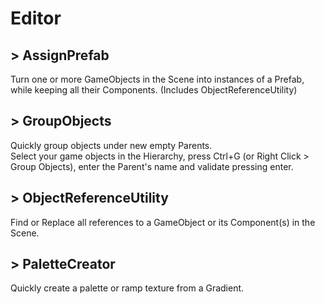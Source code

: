 # Editor

##  > AssignPrefab
Turn one or more GameObjects in the Scene into instances of a Prefab, while keeping all their Components. (Includes ObjectReferenceUtility)

##  > GroupObjects
Quickly group objects under new empty Parents.  
Select your game objects in the Hierarchy, press Ctrl+G (or Right Click > Group Objects), enter the Parent's name and validate pressing enter.

##  > ObjectReferenceUtility
Find or Replace all references to a GameObject or its Component(s) in the Scene.

##  > PaletteCreator
Quickly create a palette or ramp texture from a Gradient.
